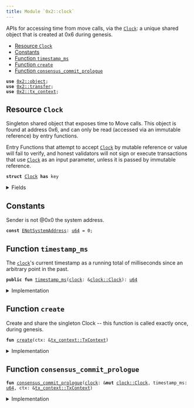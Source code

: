 ```yaml
---
title: Module `0x2::clock`
---
```


APIs for accessing time from move calls, via the <code><a href="../ika-framework/clock.md#0x2_clock_Clock">Clock</a></code>: a unique
shared object that is created at 0x6 during genesis.


-  [Resource `Clock`](#0x2_clock_Clock)
-  [Constants](#@Constants_0)
-  [Function `timestamp_ms`](#0x2_clock_timestamp_ms)
-  [Function `create`](#0x2_clock_create)
-  [Function `consensus_commit_prologue`](#0x2_clock_consensus_commit_prologue)


<pre><code><b>use</b> <a href="../ika-framework/object.md#0x2_object">0x2::object</a>;
<b>use</b> <a href="../ika-framework/transfer.md#0x2_transfer">0x2::transfer</a>;
<b>use</b> <a href="../ika-framework/tx_context.md#0x2_tx_context">0x2::tx_context</a>;
</code></pre>



<a name="0x2_clock_Clock"></a>

## Resource `Clock`

Singleton shared object that exposes time to Move calls.  This
object is found at address 0x6, and can only be read (accessed
via an immutable reference) by entry functions.

Entry Functions that attempt to accept <code><a href="../ika-framework/clock.md#0x2_clock_Clock">Clock</a></code> by mutable
reference or value will fail to verify, and honest validators
will not sign or execute transactions that use <code><a href="../ika-framework/clock.md#0x2_clock_Clock">Clock</a></code> as an
input parameter, unless it is passed by immutable reference.


<pre><code><b>struct</b> <a href="../ika-framework/clock.md#0x2_clock_Clock">Clock</a> <b>has</b> key
</code></pre>



<details>
<summary>Fields</summary>


<dl>
<dt>
<code>id: <a href="../ika-framework/object.md#0x2_object_UID">object::UID</a></code>
</dt>
<dd>

</dd>
<dt>
<code>timestamp_ms: <a href="../move-stdlib/u64.md#0x1_u64">u64</a></code>
</dt>
<dd>
 The clock's timestamp, which is set automatically by a
 system transaction every time consensus commits a
 schedule, or by <code>ika::clock::increment_for_testing</code> during
 testing.
</dd>
</dl>


</details>

<a name="@Constants_0"></a>

## Constants


<a name="0x2_clock_ENotSystemAddress"></a>

Sender is not @0x0 the system address.


<pre><code><b>const</b> <a href="../ika-framework/clock.md#0x2_clock_ENotSystemAddress">ENotSystemAddress</a>: <a href="../move-stdlib/u64.md#0x1_u64">u64</a> = 0;
</code></pre>



<a name="0x2_clock_timestamp_ms"></a>

## Function `timestamp_ms`

The <code><a href="../ika-framework/clock.md#0x2_clock">clock</a></code>'s current timestamp as a running total of
milliseconds since an arbitrary point in the past.


<pre><code><b>public</b> <b>fun</b> <a href="../ika-framework/clock.md#0x2_clock_timestamp_ms">timestamp_ms</a>(<a href="../ika-framework/clock.md#0x2_clock">clock</a>: &<a href="../ika-framework/clock.md#0x2_clock_Clock">clock::Clock</a>): <a href="../move-stdlib/u64.md#0x1_u64">u64</a>
</code></pre>



<details>
<summary>Implementation</summary>


<pre><code><b>public</b> <b>fun</b> <a href="../ika-framework/clock.md#0x2_clock_timestamp_ms">timestamp_ms</a>(<a href="../ika-framework/clock.md#0x2_clock">clock</a>: &<a href="../ika-framework/clock.md#0x2_clock_Clock">Clock</a>): <a href="../move-stdlib/u64.md#0x1_u64">u64</a> {
    <a href="../ika-framework/clock.md#0x2_clock">clock</a>.timestamp_ms
}
</code></pre>



</details>

<a name="0x2_clock_create"></a>

## Function `create`

Create and share the singleton Clock -- this function is
called exactly once, during genesis.


<pre><code><b>fun</b> <a href="../ika-framework/clock.md#0x2_clock_create">create</a>(ctx: &<a href="../ika-framework/tx_context.md#0x2_tx_context_TxContext">tx_context::TxContext</a>)
</code></pre>



<details>
<summary>Implementation</summary>


<pre><code><b>fun</b> <a href="../ika-framework/clock.md#0x2_clock_create">create</a>(ctx: &TxContext) {
    <b>assert</b>!(ctx.sender() == @0x0, <a href="../ika-framework/clock.md#0x2_clock_ENotSystemAddress">ENotSystemAddress</a>);

    <a href="../ika-framework/transfer.md#0x2_transfer_share_object">transfer::share_object</a>(<a href="../ika-framework/clock.md#0x2_clock_Clock">Clock</a> {
        id: <a href="../ika-framework/object.md#0x2_object_clock">object::clock</a>(),
        // Initialised <b>to</b> zero, but set <b>to</b> a real timestamp by a
        // system transaction before it can be witnessed by a <b>move</b>
        // call.
        timestamp_ms: 0,
    })
}
</code></pre>



</details>

<a name="0x2_clock_consensus_commit_prologue"></a>

## Function `consensus_commit_prologue`



<pre><code><b>fun</b> <a href="../ika-framework/clock.md#0x2_clock_consensus_commit_prologue">consensus_commit_prologue</a>(<a href="../ika-framework/clock.md#0x2_clock">clock</a>: &<b>mut</b> <a href="../ika-framework/clock.md#0x2_clock_Clock">clock::Clock</a>, timestamp_ms: <a href="../move-stdlib/u64.md#0x1_u64">u64</a>, ctx: &<a href="../ika-framework/tx_context.md#0x2_tx_context_TxContext">tx_context::TxContext</a>)
</code></pre>



<details>
<summary>Implementation</summary>


<pre><code><b>fun</b> <a href="../ika-framework/clock.md#0x2_clock_consensus_commit_prologue">consensus_commit_prologue</a>(<a href="../ika-framework/clock.md#0x2_clock">clock</a>: &<b>mut</b> <a href="../ika-framework/clock.md#0x2_clock_Clock">Clock</a>, timestamp_ms: <a href="../move-stdlib/u64.md#0x1_u64">u64</a>, ctx: &TxContext) {
    // Validator will make a special system call <b>with</b> sender set <b>as</b> 0x0.
    <b>assert</b>!(ctx.sender() == @0x0, <a href="../ika-framework/clock.md#0x2_clock_ENotSystemAddress">ENotSystemAddress</a>);

    <a href="../ika-framework/clock.md#0x2_clock">clock</a>.timestamp_ms = timestamp_ms
}
</code></pre>



</details>
